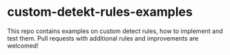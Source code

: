 # custom-detekt-rules-examples

This repo contains examples on custom detect rules, how to implement and test them. Pull requests with additional rules and improvements are welcomed! 
